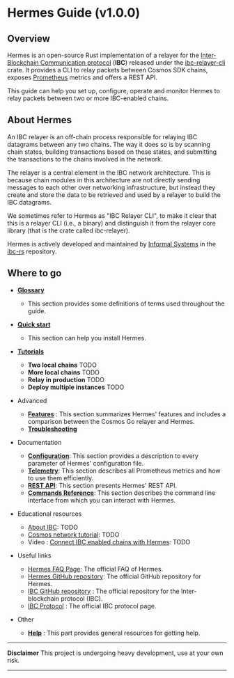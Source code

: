 # Hermes Guide (v1.0.0)

## Overview 

Hermes is an open-source Rust implementation of a relayer for the
[Inter-Blockchain Communication protocol](https://ibc.cosmos.network) (**IBC**) released under the [ibc-relayer-cli](https://crates.io/crates/ibc-relayer-cli) crate. It provides a CLI to relay packets between Cosmos SDK chains, exposes [Prometheus](https://prometheus.io/) metrics and offers a REST API. 

This guide can help you set up, configure, operate and monitor Hermes to relay
packets between two or more IBC-enabled chains.

## About Hermes

An IBC relayer is an off-chain process responsible for relaying IBC datagrams between any two chains. The way it does so is by scanning chain states, building transactions based on these states, and submitting the transactions to the chains involved in the network.

The relayer is a central element in the IBC network architecture. This is because chain modules in this architecture are not directly sending messages to each other over networking infrastructure, but instead they create and store the data to be retrieved and used by a relayer to build the IBC datagrams.

We sometimes refer to Hermes as "IBC Relayer CLI", to make it clear that this is a relayer CLI (i.e., a binary) and distinguish it from the relayer core library (that is the crate called ibc-relayer).

Hermes is actively developed and maintained by [Informal Systems](https://informal.systems) in the [ibc-rs](https://github.com/informalsystems/ibc-rs) repository.

## Where to go

* **[Glossary](./glossary.md)**

  - This section provides some definitions of terms used throughout the guide.


* **[Quick start](./quick-start/index.md)**

  - This section can help you install Hermes.

* **[Tutorials](./tutorials/index.md)**

  - **Two local chains** TODO
  - **More local chains** TODO
  - **Relay in production** TODO
  - **Deploy multiple instances** TODO

* Advanced
  - **[Features](./advanced/features.md)** : This section summarizes Hermes' features and includes a comparison between the Cosmos Go relayer and Hermes.
  - **[Troubleshooting](./advanced/troubleshooting/index.md)**

* Documentation
  - **[Configuration](./documentation/config.md)**: This section provides a description to every parameter of Hermes' configuration file.
  - **[Telemetry](./documentation/telemetry.md)**: This section describes all Prometheus metrics and how to use them efficiently.
  - **[REST API](./documentation/rest-api.md)**: This section presents Hermes' REST API.
  - **[Commands Reference](./documentation/commands/index.md)**: This section describes the command line interface from which you can interact with Hermes.

* Educational resources
  - [About IBC](https://ibc.cosmos.network/): TODO 
  - [Cosmos network tutorial](https://tutorials.cosmos.network/academy/4-ibc/what-is-ibc.html#): TODO 
  - Video : [Connect IBC enabled chains with Hermes](https://www.youtube.com/watch?v=_xQDTj1PcEw&t=4289s): TODO 

* Useful links
  - [Hermes FAQ Page](https://github.com/informalsystems/ibc-rs/discussions/2472): The official FAQ of Hermes.
  - [Hermes GitHub repository](https://github.com/informalsystems/ibc-rs): The official GitHub repository for Hermes.
  - [IBC GitHub repository](https://github.com/cosmos/ics) : The official repository for the Inter-blockchain protocol (IBC).
  - [IBC Protocol](https://ibcprotocol.org) : The official IBC protocol page.

* Other

  - **[Help](./help.md)** : This part provides general resources for getting help.

---

__Disclaimer__ This project is undergoing heavy development, use at your own risk.

---

[^ibc]: [The Inter Blockchain Communication Protocol: An Overview](https://arxiv.org/pdf/2006.15918.pdf)
